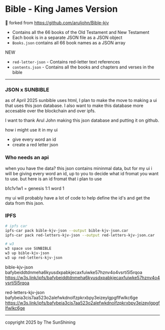 # Bible - King James Version
🍴 forked from https://github.com/aruljohn/Bible-kjv

+ Contains all the 66 books of the Old Testament and New Testament
+ Each book is in a separate JSON file as a JSON object
+ `Books.json` contains all 66 book names as a JSON array

NEW
+ `red-letter-json` - Contains red-letter text references
+ `contents.json` - Contains all the books and chapters and verses in the bible


---

### JSON x SUNBIBLE

as of April 2025 sunbible uses html, I plan to make the move to making a ui that uses this json database. I also want to make this database more accesable over the blockchain and over ipfs.

I want to thank  Arul John making this json database and putting it on github.

how i might use it in my ui
- give every word an id
- create a red letter json


### Who needs an api
when you have the data?
this json contains mininmal data, but for my ui i will be giving every word an id, up to you to decide what id fromat you want to use. but here is an id fromat that i plan to use

b1c1v1w1 = genesis 1:1 word 1

my ui will probably have a lot of code to help define the id's and get the data from this json.


### IPFS

```sh
# ipfs car
ipfs-car pack bible-kjv-json --output bible-kjv-json.car
ipfs-car pack red-letters-kjv-json --output red-letters-kjv-json.car

# w3
w3 space use SUNBIBLE
w3 up bible-kjv-json
w3 up red-letters-kjv-json
```

bible-kjv-json
<br/>
bafybeiddtdnmeha6kyusdxpabkjecaxfuiwke57hznv4o4vsrti5l5rqoa
https://w3s.link/ipfs/bafybeiddtdnmeha6kyusdxpabkjecaxfuiwke57hznv4o4vsrti5l5rqoa

red-letters-kjv-json
<br/>
bafybeia3cis7aa523o2alefwkdnolfzpkrxbpy3eizeylgpgflfwlkc6ge
 https://w3s.link/ipfs/bafybeia3cis7aa523o2alefwkdnolfzpkrxbpy3eizeylgpgflfwlkc6ge

---


copyright 2025 by The SunShining
